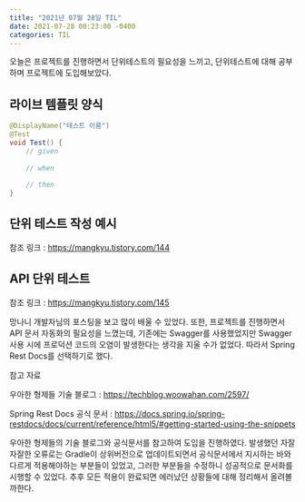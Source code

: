 ```yaml
---
title: "2021년 07월 28일 TIL"
date: 2021-07-28 00:23:00 -0400
categories: TIL
---
```


오늘은 프로젝트를 진행하면서 단위테스트의 필요성을 느끼고, 단위테스트에 대해 공부하며 프로젝트에 도입해보았다.

## 라이브 템플릿 양식

```java
@DisplayName("테스트 이름") 
@Test 
void Test() {    
    // given    
    
    // when    
    
    // then 
}
```



## 단위 테스트 작성 예시

참조 링크 : https://mangkyu.tistory.com/144



## API 단위 테스트

참조 링크 : https://mangkyu.tistory.com/145

망나니 개발자님의 포스팅을 보고 많이 배울 수 있었다. 또한, 프로젝트를 진행하면서 API 문서 자동화의 필요성을 느꼈는데,
기존에는 Swagger를 사용했었지만 Swagger 사용 시에 프로덕션 코드의 오염이 발생한다는 생각을 지울 수가 없었다.
따라서 Spring Rest Docs를 선택하기로 했다.

참고 자료

우아한 형제들 기술 블로그 : https://techblog.woowahan.com/2597/

Spring Rest Docs 공식 문서 : https://docs.spring.io/spring-restdocs/docs/current/reference/html5/#getting-started-using-the-snippets

우아한 형제들의 기술 블로그와 공식문서를 참고하여 도입을 진행하였다. 발생했던 자잘자잘한 오류로는 Gradle이 상위버전으로 업데이트되면서 
공식문서에서 지시하는 바와 다르게 적용해야하는 부분들이 있었고, 그러한 부분들을 수정하니 성공적으로 문서화를 시행할 수 있었다. 추후 모든 적용이 완료되면
에러났던 상황들에 대해 정리해서 올려볼까한다.
